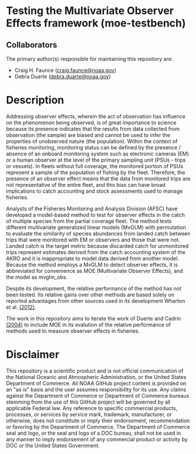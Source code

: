 # Testing the Multivariate Observer Effects framework (moe-testbench)
## Collaborators
The primary author(s) responsible for maintaining this repository are:
* Craig H. Faunce (craig.faunce@noaa.gov)
* Debra Duarte (debra.duarte@noaa.gov)

# Description
Addressing observer effects, wherein the act of observation has influence on the phenomenon being observed, is of great importance to science because its presence indicates that the results from data collected from observation (the sample) are biased and cannot be used to infer the properties of unobserved nature (the population). Within the context of fisheries monitoring, monitoring status can be defined by the presence / absence of an onboard monitoring system such as electronic cameras (EM) or a human observer at the level of the primary sampling unit (PSUs - trips or vessels). In fleets without full coverage, the monitored portion of PSUs represent a sample of the population of fishing by the fleet. Therefore, the presence of an observer effect means that the data from monitored trips are not representative of the entire fleet, and this bias can have broad implications to catch accounting and stock assessments used to manage fisheries.

Analysts of the Fisheries Monitoring and Analysis Division (AFSC) have developed a model-based method to test for observer effects in the catch of multiple species from the partial coverage fleet. The method tests different multivariate generalized linear models (MvGLM) with permutation to evaluate the similarity of species abundances from landed catch between trips that were monitored with EM or observers and those that were not. Landed catch is the target metric because discarded catch for unmonitored trips represent estimates derived from the catch accounting system of the AKRO and it is inappropriate to model data derived from another model. Because the method employs a MvGLM to detect observer effects, it is abbreviated for convenience as MOE (Multivariate Observer Effects), and the model as mvglm_obs.

Despite its development, the relative performance of the method has not been tested. Its relative gains over other methods are based solely on reported advantages from other sources used in its development Wharton et al. [(2012)](https://besjournals.onlinelibrary.wiley.com/doi/10.1111/j.2041-210X.2011.00127.x).  

The work in this repository aims to iterate the work of Duerte and Cadrin [(2004)](https://doi.org/10.1016/j.fishres.2024.107000) to include MOE in its evalution of the relative performance of methods used to measure observer effects in fisheries.
 
# Disclaimer

This repository is a scientific product and is not official communication of the National Oceanic and Atmospheric Administration, or the United States Department of Commerce. All NOAA GitHub project content is provided on an "as is" basis and the user assumes responsibility for its use. Any claims against the Department of Commerce or Department of Commerce bureaus stemming from the use of this GitHub project will be governed by all applicable Federal law. Any reference to specific commercial products, processes, or services by service mark, trademark, manufacturer, or otherwise, does not constitute or imply their endorsement, recommendation or favoring by the Department of Commerce. The Department of Commerce seal and logo, or the seal and logo of a DOC bureau, shall not be used in any manner to imply endorsement of any commercial product or activity by DOC or the United States Government.
